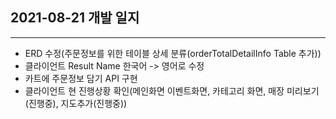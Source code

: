 ## 2021-08-21 개발 일지
---
- ERD 수정(주문정보를 위한 테이블 상세 분류(orderTotalDetailInfo Table 추가))
- 클라이언트 Result Name 한국어 -> 영어로 수정
- 카트에 주문정보 담기 API 구현
- 클라이언트 현 진행상황 확인(메인화면 이벤트화면, 카테고리 화면, 매장 미리보기(진행중), 지도추가(진행중))